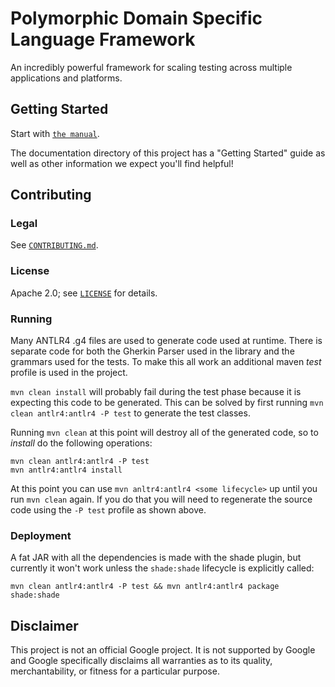 # Polymorphic Domain Specific Language Framework

An incredibly powerful framework for scaling testing across multiple
applications and platforms.

## Getting Started

Start with [`the manual`](documentation/polymorphic_dsl_manual.adoc).

The documentation directory of this project has a "Getting Started" guide as well as other information we expect you'll find helpful!


## Contributing

### Legal 

See [`CONTRIBUTING.md`](CONTRIBUTING.md).

### License

Apache 2.0; see [`LICENSE`](LICENSE) for details.

### Running

Many ANTLR4 .g4 files are used to  generate code used at runtime. There is separate code for both the Gherkin Parser used in the library and the grammars used for the tests. To make this all work an additional maven *test* profile is used in the project.

`mvn clean install` will probably fail during the test phase because it is expecting this code to be generated. This can be solved by first running
`mvn clean antlr4:antlr4 -P test`
to generate the test classes.


Running `mvn clean` at this point will destroy all of the generated code, so to *install* do the following operations:

```
mvn clean antlr4:antlr4 -P test
mvn antlr4:antlr4 install
```

At this point you can use `mvn anltr4:antlr4 <some lifecycle>` up until you run `mvn clean` again. If you do that you will need to regenerate the source code using the `-P test` profile as shown above.

### Deployment

A fat JAR with all the dependencies is made with the shade plugin, but currently it won't work unless the `shade:shade` lifecycle is explicitly called:

`mvn clean antlr4:antlr4 -P test && mvn antlr4:antlr4 package shade:shade`


## Disclaimer

This project is not an official Google project. It is not supported by
Google and Google specifically disclaims all warranties as to its quality,
merchantability, or fitness for a particular purpose.
